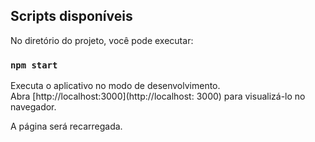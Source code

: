 
## Scripts disponíveis

No diretório do projeto, você pode executar:

### `npm start`

Executa o aplicativo no modo de desenvolvimento. <br />
Abra [http://localhost:3000](http://localhost: 3000) para visualizá-lo no navegador.

A página será recarregada. <br />

